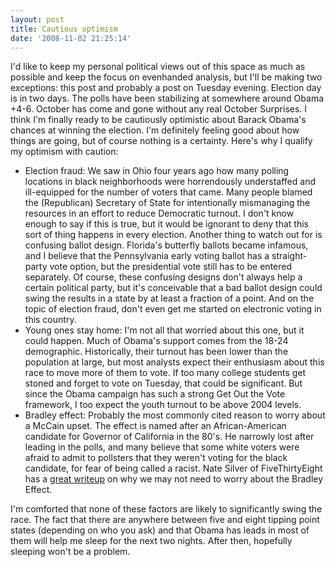 ```yaml
---
layout: post
title: Cautious optimism
date: '2008-11-02 21:25:14'
---
```



I'd like to keep my personal political views out of this space as much as possible and keep the focus on evenhanded analysis, but I'll be making two exceptions: this post and probably a post on Tuesday evening. Election day is in two days. The polls have been stabilizing at somewhere around Obama +4-6. October has come and gone without any real October Surprises. I think I'm finally ready to be cautiously optimistic about Barack Obama's chances at winning the election. I'm definitely feeling good about how things are going, but of course nothing is a certainty. Here's why I qualify my optimism with caution:

- Election fraud: We saw in Ohio four years ago how many polling locations in black neighborhoods were horrendously understaffed and ill-equipped for the number of voters that came. Many people blamed the (Republican) Secretary of State for intentionally mismanaging the resources in an effort to reduce Democratic turnout. I don't know enough to say if this is true, but it would be ignorant to deny that this sort of thing happens in every election. Another thing to watch out for is confusing ballot design. Florida's butterfly ballots became infamous, and I believe that the Pennsylvania early voting ballot has a straight-party vote option, but the presidential vote still has to be entered separately. Of course, these confusing designs don't always help a certain political party, but it's conceivable that a bad ballot design could swing the results in a state by at least a fraction of a point. And on the topic of election fraud, don't even get me started on electronic voting in this country.
- Young ones stay home: I'm not all that worried about this one, but it could happen. Much of Obama's support comes from the 18-24 demographic. Historically, their turnout has been lower than the population at large, but most analysts expect their enthusiasm about this race to move more of them to vote. If too many college students get stoned and forget to vote on Tuesday, that could be significant. But since the Obama campaign has such a strong Get Out the Vote framework, I too expect the youth turnout to be above 2004 levels.
- Bradley effect: Probably the most commonly cited reason to worry about a McCain upset. The effect is named after an African-American candidate for Governor of California in the 80's. He narrowly lost after leading in the polls, and many believe that some white voters were afraid to admit to pollsters that they weren't voting for the black candidate, for fear of being called a racist. Nate Silver of FiveThirtyEight has a [great writeup](http://www.fivethirtyeight.com/2008/10/if-bradley-effect-is-gone-what-happened.html) on why we may not need to worry about the Bradley Effect.

I'm comforted that none of these factors are likely to significantly swing the race. The fact that there are anywhere between five and eight tipping point states (depending on who you ask) and that Obama has leads in most of them will help me sleep for the next two nights. After then, hopefully sleeping won't be a problem.


